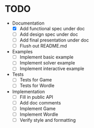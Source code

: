 # TODO
- Documentation
  - [x] Add functional spec under doc
  - [ ] Add design spec under doc
  - [ ] Add final presentation under doc
  - [ ] Flush out README.md
- Examples
  - [ ] Implement basic example
  - [ ] Implement solver example
  - [ ] Implement interactive example
- Tests
  - [ ] Tests for Game
  - [ ] Tests for Wordle
- Implementation
  - [ ] Fill in public API
  - [ ] Add doc comments
  - [ ] Implement Game
  - [ ] Implement Wordle
  - [ ] Verify style and formatting